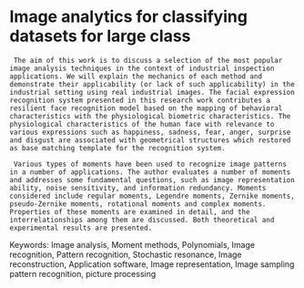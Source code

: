 # Image analytics for classifying datasets for large class

     The aim of this work is to discuss a selection of the most popular image analysis techniques in the context of industrial inspection applications. We will explain the mechanics of each method and demonstrate their applicability (or lack of such applicability) in the industrial setting using real industrial images. The facial expression recognition system presented in this research work contributes a resilient face recognition model based on the mapping of behavioral characteristics with the physiological biometric characteristics. The physiological characteristics of the human face with relevance to various expressions such as happiness, sadness, fear, anger, surprise and disgust are associated with geometrical structures which restored as base matching template for the recognition system.

     Various types of moments have been used to recognize image patterns in a number of applications. The author evaluates a number of moments and addresses some fundamental questions, such as image representation ability, noise sensitivity, and information redundancy. Moments considered include regular moments, Legendre moments, Zernike moments, pseudo-Zernike moments, rotational moments and complex moments. Properties of these moments are examined in detail, and the interrelationships among them are discussed. Both theoretical and experimental results are presented.
     
Keywords: Image analysis, Moment methods, Polynomials, Image recognition, Pattern recognition, Stochastic resonance, Image reconstruction, Application software, Image representation, Image sampling pattern recognition, picture processing


